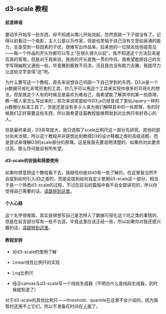 ## d3-scale 教程

#### 前言碎语

要动手开始写一些东西，却不知道从哪儿开始说起，忽然思路一下子就没有了。记得以前看过一个电影，主人公是以为作家，但是也苦恼于自己没有文思如泉涌的能力，总是受到一些因素的干扰，很难写出作品来，后来他的一位朋友给他提意见——每一个作品的开头你都可以写上“在很久很久以前”。我不知道这个方法后来是否真的管用，但是对于我来说，拖沓的开头是我一贯的作风，我希望能把自己的文字写得幽默又通俗一些，毕竟雅到极致不风流，况且我也没有能力去雅，我就尽力让这些文字变得“达”吧。

为什么要写这一个教程，首先来说想自己巩固一下自己学到的东西，D3.js是一个js数据可视化非常厉害的工具，你几乎可以用这个工具来实现你很多的可视化的想法，但是我这个人有的时候总是喜欢为难自己，我希望能了解其中的某一些原理，瞧一瞧人家怎么写出来的；其次来说呢是如今D3.js已经变成了类似Jquery一样的js数据化标准工具了，但是还是没有多少人来为我们解释其中的一些原理，有的时候我们正好需要这些东西，所以我希望这篇教程能够帮助到对比例尺有好奇心的人。

但是最终来说，D3非常庞大，我只选取了scale比例尺这一部分先研究，其他的部分尚未涉猎，所以这个教程并非是想达到教授D3的设计精髓之类的高级话题，而是尝试来理解D3的scale部分的原理。这是我首先要说明清楚的，如果你对此要求过高，那么你可能会有所失望。


#### d3-scale的安装和简要使用

如果你原意把这个教程看下去，我相信你是对d3有一些了解的，在这里我当然不会提到如何引入d3之类的，而是会提到如何自定义使用d3-scale这一部分，相当于是一个熟悉d3-scale的过程，不过在前沿的篇幅中我不会全部讲完的，所以你觉得自己需要的话，[请跳转到这里](usage.md)。

#### 个人心路

这个名字很难取，其实我很想写自己是怎样入了数据可视化这个坑之类的事情的，但是在前言部分写有一些不合适，毕竟这里应该正经一些，所以如果你对我还感兴趣的话，[请跳转到这里](personal.md)。


#### 教程安排

+ 对d3-scale的使用了解

+ Linear线性比例尺的实现

+ Log比例尺

+ 结合canvas与d3-scale写一个线段生成器（不明白什么是线段生成器，到时候就知道了）

对于d3-scale的其他比例尺——threshold、quantile在这里不会介绍的，因为我暂时还用不上它们，所以不准备花时间在上面了。
